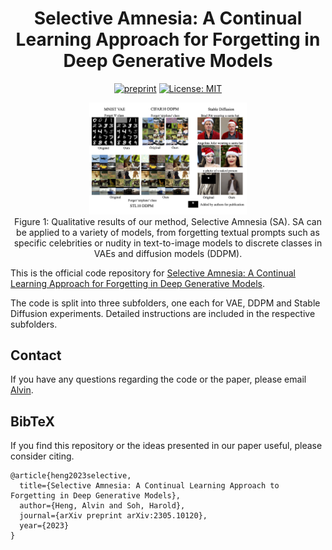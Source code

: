 <div align="center">

# Selective Amnesia: A Continual Learning Approach for Forgetting in Deep Generative Models

[![preprint](https://img.shields.io/static/v1?label=arXiv&message=2301.11308&color=B31B1B)](https://arxiv.org/abs/2305.10120)
[![License: MIT](https://img.shields.io/badge/License-MIT-yellow.svg)](https://opensource.org/licenses/MIT)

</div>

<p align="center">
  <img src="./assets/main_fig.png" width="50%">
  <br />
  <span>Figure 1: Qualitative results of our method, Selective Amnesia (SA). SA can be applied to a variety
of models, from forgetting textual prompts such as specific celebrities or nudity in text-to-image
models to discrete classes in VAEs and diffusion models (DDPM).</span>
</p>


This is the official code repository for [Selective Amnesia: A Continual Learning Approach for Forgetting in Deep Generative Models](https://arxiv.org/abs/2305.10120).

The code is split into three subfolders, one each for VAE, DDPM and Stable Diffusion experiments. Detailed instructions are included in the respective subfolders.

## Contact
If you have any questions regarding the code or the paper, please email [Alvin](mailto:alvinh@comp.nus.edu.sg).

## BibTeX
If you find this repository or the ideas presented in our paper useful, please consider citing.
```
@article{heng2023selective,
  title={Selective Amnesia: A Continual Learning Approach to Forgetting in Deep Generative Models},
  author={Heng, Alvin and Soh, Harold},
  journal={arXiv preprint arXiv:2305.10120},
  year={2023}
}
```
